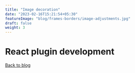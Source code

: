 ```yaml
---
title: "Image decoration"
date: "2023-02-16T15:21:54+05:30"
featureImage: "blog/frames-borders/image-adjustments.jpg"
draft: false
weight: 3
---
```


# React plugin development

[Back to blog](/blog/frames-borders)
